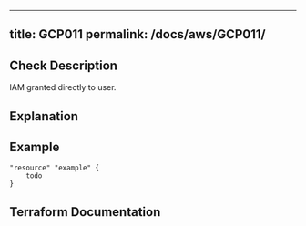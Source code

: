 
---
title: GCP011
permalink: /docs/aws/GCP011/
---


## Check Description

IAM granted directly to user.

## Explanation

## Example

```
"resource" "example" {
	todo
}
```

## Terraform Documentation
